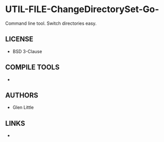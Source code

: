 # UTIL-FILE-ChangeDirectorySet-Go-
Command line tool. Switch directories easy. 

## LICENSE
* BSD 3-Clause

## COMPILE TOOLS
* 
 
## AUTHORS
* Glen Little

## LINKS
* 
